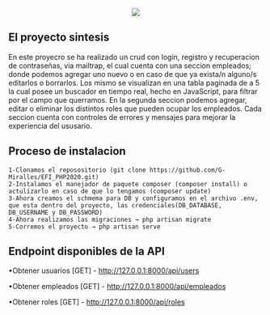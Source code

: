 <p align="center"><img src="https://i.imgur.com/2EC8CN8.png"></p>


## El proyecto sintesis

En este proyecro se ha realizado un crud con login, registro y recuperacion de contraseñas, via mailtrap, el cual cuenta con una seccion empleados; donde podemos agregar uno nuevo o en caso de que ya exista/n alguno/s editarlos o borrarlos. Los mismo se visualizan en una tabla paginada de a 5 la cual posee un buscador en tiempo real, hecho en JavaScript, para filtrar por el campo que querramos. En la segunda seccion podemos agregar, editar o eliminar los distintos roles que pueden ocupar los empleados. Cada seccion cuenta con controles de errores y mensajes para mejorar la experiencia del ususario.

## Proceso de instalacion

	1-Clonamos el reposositorio (git clone https://github.com/G-Miralles/EFI_PHP2020.git)
	2-Instalamos el manejador de paquete composer (composer install) o actulizarlo en caso de que lo tengamos (composer update)
	3-Ahora creamos el schmema para DB y configuramos en el archivo .env, que esta dentro del proyecto, las credenciales(DB_DATABASE, DB_USERNAME y DB_PASSWORD)
	4-Ahora realizamos las migraciones → php artisan migrate 
	5-Corremos el proyecto → php artisan serve

## Endpoint disponibles de la API

•Obtener usuarios [GET]
	- http://127.0.0.1:8000/api/users
	
•Obtener empleados [GET]
	- http://127.0.0.1:8000/api/empleados

•Obtener roles [GET]
	- http://127.0.0.1:8000/api/roles
